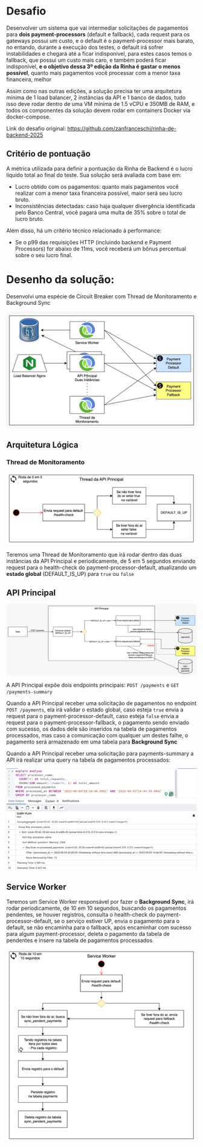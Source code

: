 # Desafio
Desenvolver um sistema que vai intermediar solicitações de pagamentos para **dois payment-processors** (default e fallback), cada request para os gateways possui um custo, e o default é o payment-processor mais barato, no entando, durante a execução dos testes, o default irá sofrer instabilidades e chegará até a ficar indisponível, para estes casos temos o fallback, que possui um custo mais caro, e também poderá ficar indisponível, **e o objetivo dessa 3º edição da Rinha é gastar o menos possível**, quanto mais pagamentos você processar com a menor taxa financeira, melhor

Assim como nas outras edições, a solução precisa ter uma arquitetura mínima de 1 load balancer, 2 instâncias da API e 1 banco de dados, tudo isso deve rodar dentro de uma VM mínima de 1.5 vCPU e 350MB de RAM, e todos os componentes da solução devem rodar em containers Docker via docker-compose.

Link do desafio original: https://github.com/zanfranceschi/rinha-de-backend-2025

## Critério de pontuação
A métrica utilizada para definir a pontuação da Rinha de Backend é o lucro líquido total ao final do teste. Sua solução será avaliada com base em:
- Lucro obtido com os pagamentos: quanto mais pagamentos você realizar com a menor taxa financeira possível, maior será seu lucro bruto.
- Inconsistências detectadas: caso haja qualquer divergência identificada pelo Banco Central, você pagará uma multa de 35% sobre o total de lucro bruto.

Além disso, há um critério técnico relacionado à performance:
- Se o p99 das requisições HTTP (incluindo backend e Payment Processors) for abaixo de 11ms, você receberá um bônus percentual sobre o seu lucro final.

# Desenho da solução:
Desenvolvi uma espécie de Circuit Breaker com Thread de Monitoramento e Background Sync

![obj](assets/arquitetura.jpeg)

## Arquitetura Lógica 

### Thread de Monitoramento
![obj](assets/thread-api-principal.png)

Teremos uma Thread de Monitoramento que irá rodar dentro das duas instâncias da API Principal e periodicamente, de 5 em 5 segundos enviando request para o health-check do payment-processor-default, atualizando um **estado global** (DEFAULT_IS_UP) para `true` ou `false`

## API Principal

![obj](assets/api-principal.jpeg)

A API Principal expõe dois endpoints principais: `POST /payments` e `GET /payments-summary`

Quando a API Principal receber uma solicitação de pagamentos no endpoint `POST /payments`, ela irá validar o estado global, caso esteja `true` envia a request para o payment-processor-default, caso esteja `false` envia a request para o payment-processor-fallback, o pagamento sendo enviado com sucesso, os dados dele são inseridos na tabela de pagamentos processados, mas caso a comunicação com qualquer um destes falhe, o pagamento será armazenado em uma tabela para **Background Sync**

Quando a API Principal receber uma solicitação para payments-summary a API irá realizar uma query na tabela de pagamentos processados:

![obj](assets/query-summary.png)

## Service Worker
Teremos um Service Worker responsável por fazer o **Background Sync**, irá rodar periodicamente, de 10 em 10 segundos, buscando os pagamentos pendentes, se houver registros, consulta o health-check do payment-processor-default, se o serviço estiver UP, envia o pagamento para o default, se não encaminha para o fallback, após encaminhar com sucesso para algum payment-processor, deleta o pagamento da tabela de pendentes e insere na tabela de pagamentos processados

![obj](assets/service-worker.png)